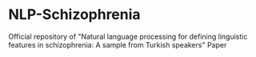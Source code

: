 # NLP-Schizophrenia
Official repository of "Natural language processing for defining linguistic features in schizophrenia: A sample from Turkish speakers" Paper

